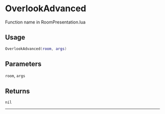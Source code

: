 # OverlookAdvanced
Function name in RoomPresentation.lua
## Usage
```lua
OverlookAdvanced(room, args)
```
## Parameters
`room`, `args`
## Returns
`nil`

---